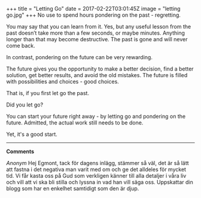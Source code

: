 
+++
title = "Letting Go"
date = 2017-02-22T03:01:45Z
image = "letting go.jpg"
+++
No use to spend hours pondering on the past - regretting. 

You may say that you can learn from it. Yes, but any useful lesson from the past doesn’t take more than a few seconds, or maybe minutes. Anything 
longer than that may become destructive. The past is gone and will 
never come back.

In contrast, pondering on the future can be very rewarding. 

The future gives you the opportunity to make a better decision, find a better solution, get better results, and avoid the old mistakes. The future is filled with possibilities and choices - good choices. 

That is, if you first let go the past. 

Did you let go?

You can start your future right away - by letting go and pondering on the future. Admitted, the actual work still needs to be done.

Yet, it's a good start.

--------------

**Comments**

*Anonym* Hej Egmont, tack för dagens inlägg, stämmer så väl, det är så lätt att fastna i det negativa man varit med om och ge det alldeles för mycket tid. Vi får kasta oss på Gud som verkligen känner till alla detaljer i våra liv och vill att vi ska bli stilla och lyssna in vad han vill säga oss. Uppskattar din blogg som har en enkelhet samtidigt som den är djup.





